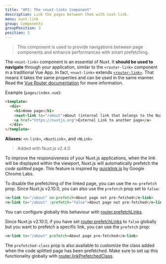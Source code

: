 ```yaml
---
title: "API: The <nuxt-link> Component"
description: Link the pages between them with nuxt-link.
menu: nuxt-link
group: Components
groupPosition: 3
position: 3
---
```


> This component is used to provide navigations between page components and enhance performances with smart prefetching.

The `<nuxt-link>` component is an essential of Nuxt. It **should be used to navigate** through your application, similar to the `<router-link>` component in a traditional Vue App. In fact, `<nuxt-link>` extends [`<router-link>`](https://router.vuejs.org/api/#router-link). That means it takes the same properties and can be used in the same manner. Read the [Vue Router documentation](https://router.vuejs.org/api/#router-link) for more information.

Example (`pages/index.vue`):

```html
<template>
  <div>
    <h1>Home page</h1>
    <nuxt-link to="/about">About (internal link that belongs to the Nuxt App)</nuxt-link>
    <a href="https://nuxtjs.org">External Link to another page</a>
  </div>
</template>
```

**Aliases:** `<n-link>`, `<NuxtLink>`, and `<NLink>`

> Added with Nuxt.js v2.4.0

To improve the responsiveness of your Nuxt.js applications, when the link will be displayed within the viewport, Nuxt.js will automatically prefetch the *code splitted* page. This feature is inspired by [quicklink.js](https://github.com/GoogleChromeLabs/quicklink) by Google Chrome Labs.

To disable the prefetching of the linked page, you can use the `no-prefetch` prop. Since Nuxt.js v2.10.0, you can also use the `prefetch` prop set to `false`:

```html
<n-link to="/about" no-prefetch>About page not pre-fetched</n-link>
<n-link to="/about" :prefetch="false">About page not pre-fetched</n-link>
```

You can configure globally this behaviour with [router.prefetchLinks](/api/configuration-router#prefetchlinks).

Since Nuxt.js v2.10.0, if you have set [router.prefetchLinks](/api/configuration-router#prefetchlinks) to `false` globally but you want to prefetch a specific link, you can use the `prefetch` prop:

```html
<n-link to="/about" prefetch>About page pre-fetched</n-link>
```

The `prefetched-class` prop is also available to customize the class added when the code splitted page has been prefetched. Make sure to set up this functionality globally with [router.linkPrefetchedClass](/api/configuration-router#linkprefetchedclass).
